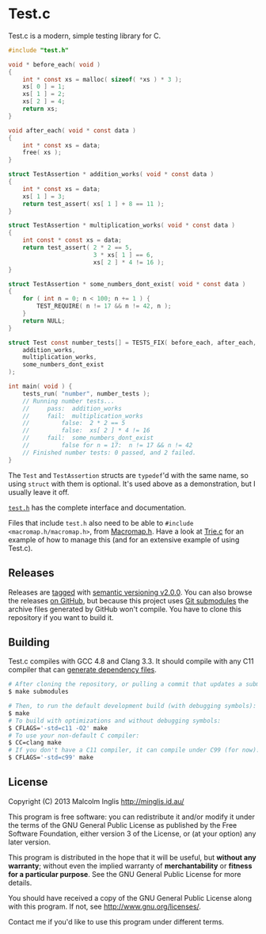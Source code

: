 # Test.c

Test.c is a modern, simple testing library for C.

``` c
#include "test.h"

void * before_each( void )
{
    int * const xs = malloc( sizeof( *xs ) * 3 );
    xs[ 0 ] = 1;
    xs[ 1 ] = 2;
    xs[ 2 ] = 4;
    return xs;
}

void after_each( void * const data )
{
    int * const xs = data;
    free( xs );
}

struct TestAssertion * addition_works( void * const data )
{
    int * const xs = data;
    xs[ 1 ] = 3;
    return test_assert( xs[ 1 ] + 8 == 11 );
}

struct TestAssertion * multiplication_works( void * const data )
{
    int const * const xs = data;
    return test_assert( 2 * 2 == 5,
                        3 * xs[ 1 ] == 6,
                        xs[ 2 ] * 4 != 16 );
}

struct TestAssertion * some_numbers_dont_exist( void * const data )
{
    for ( int n = 0; n < 100; n += 1 ) {
        TEST_REQUIRE( n != 17 && n != 42, n );
    }
    return NULL;
}

struct Test const number_tests[] = TESTS_FIX( before_each, after_each,
    addition_works,
    multiplication_works,
    some_numbers_dont_exist
);

int main( void ) {
    tests_run( "number", number_tests );
    // Running number tests...
    //     pass:  addition_works
    //     fail:  multiplication_works
    //         false:  2 * 2 == 5
    //         false:  xs[ 2 ] * 4 != 16
    //     fail:  some_numbers_dont_exist
    //         false for n = 17:  n != 17 && n != 42
    // Finished number tests: 0 passed, and 2 failed.
}
```

The `Test` and `TestAssertion` structs are `typedef`'d with the same name, so using `struct` with them is optional. It's used above as a demonstration, but I usually leave it off.

[`test.h`](/test.h) has the complete interface and documentation.

Files that include `test.h` also need to be able to `#include <macromap.h/macromap.h>`, from [Macromap.h](https://github.com/mcinglis/macromap.h). Have a look at [Trie.c](https://github.com/mcinglis/trie.c) for an example of how to manage this (and for an extensive example of using Test.c).


## Releases

Releases are [tagged](http://git-scm.com/book/en/Git-Basics-Tagging) with [semantic versioning v2.0.0](http://semver.org/spec/v2.0.0.html). You can also browse the releases [on GitHub](https://github.com/mcinglis/test.c/releases), but because this project uses [Git submodules](http://git-scm.com/book/en/Git-Tools-Submodules) the archive files generated by GitHub won't compile. You have to clone this repository if you want to build it.


## Building

Test.c compiles with GCC 4.8 and Clang 3.3. It should compile with any C11 compiler that can [generate dependency files](/Makefile#L24).

``` sh
# After cloning the repository, or pulling a commit that updates a submodule:
$ make submodules

# Then, to run the default development build (with debugging symbols):
$ make
# To build with optimizations and without debugging symbols:
$ CFLAGS='-std=c11 -O2' make
# To use your non-default C compiler:
$ CC=clang make
# If you don't have a C11 compiler, it can compile under C99 (for now):
$ CFLAGS='-std=c99' make
```


## License

Copyright (C) 2013 Malcolm Inglis <http://minglis.id.au/>

This program is free software: you can redistribute it and/or modify it under the terms of the GNU General Public License as published by the Free Software Foundation, either version 3 of the License, or (at your option) any later version.

This program is distributed in the hope that it will be useful, but **without any warranty**; without even the implied warranty of **merchantability** or **fitness for a particular purpose**. See the GNU General Public License for more details.

You should have received a copy of the GNU General Public License along with this program. If not, see <http://www.gnu.org/licenses/>.

Contact me if you'd like to use this program under different terms.

